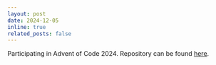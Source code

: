 ```yaml
---
layout: post
date: 2024-12-05
inline: true
related_posts: false
---
```


Participating in Advent of Code 2024. Repository can be found [here](https://github.com/joonkim2684/AoC2024).
